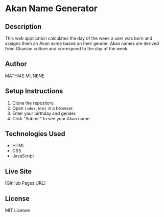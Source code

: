 # Akan Name Generator

## Description
This web application calculates the day of the week a user was born and assigns them an Akan name based on their gender. Akan names are derived from Ghanian culture and correspond to the day of the week.

## Author
MATHIAS MUNENE

## Setup Instructions
1. Clone the repository.
2. Open `index.html` in a browser.
3. Enter your birthday and gender.
4. Click "Submit" to see your Akan name.

## Technologies Used
- HTML
- CSS
- JavaScript

## Live Site
[GitHub Pages URL]

## License
MIT License